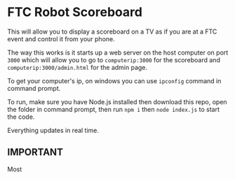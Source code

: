 # FTC Robot Scoreboard
This will allow you to display a scoreboard on a TV as if you are at a FTC event and control it from your phone. 

The way this works is it starts up a web server on the host computer on port `3000` which will allow you to go to `computerip:3000` for the scoreboard and `computerip:3000/admin.html` for the admin page. 

To get your computer's ip, on windows you can use `ipconfig` command in command prompt. 

To run, make sure you have Node.js installed then download this repo, open the folder in command prompt, then run `npm i` then `node index.js` to start the code.

Everything updates in real time. 

## IMPORTANT 
Most 